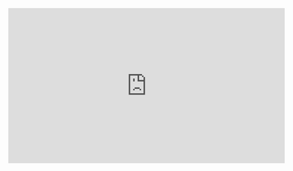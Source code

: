<iframe width="560" height="315" src="https://www.youtube.com/embed/FU1saRxiFnM?si=zRirA44MTVWeCTBO" title="YouTube video player" frameborder="0" allow="accelerometer; autoplay; clipboard-write; encrypted-media; gyroscope; picture-in-picture; web-share" referrerpolicy="strict-origin-when-cross-origin" allowfullscreen></iframe>
